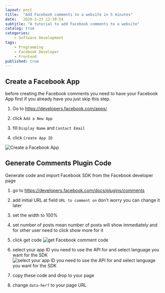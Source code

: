 ```yaml
---
layout: post
title:  "Add Facebook comments to a website in 5 minutes"
date:   2020-3-23 12:30:54
subtitle: "A tutorial to add Facebook comments to a website"
catalog: true
categories:
    - Software Development
tags:
    - Programming
    - Facebook Developer
    - Frontend
published: true
---
```


## Create a Facebook App

before creating the Facebook comments you need to have your Facebook App first if you already have you just skip this step.

1. Go to <https://developers.facebook.com/apps/>

2. click `Add a New App`

3. fill `Display Name` and `Contact Email`

4. click `Create App ID`

![Create a Facebook App](/img/in-post/2020-3-23-add-facebook-comments-to-your-website/0.png)

## Generate Comments Plugin Code

Generate code and import Facebook SDK from the Facebook developer page

1. go to <https://developers.facebook.com/docs/plugins/comments>

2. add initial URL at field `URL to comment on` don't worry you can change it later

3. set the width to 100%

4. set number of posts mean number of posts will show immediately and for other user need to click show more for it

5. click get code
![get Facebook comment code](/img/in-post/2020-3-23-add-facebook-comments-to-your-website/1.png)

6. select your app ID you need to use the API for and select language you want for the SDK
![select your app ID you need to use the API for and select language you want for the SDK](/img/in-post/2020-3-23-add-facebook-comments-to-your-website/2.png)

7. copy these code and drop to your page

8. change `data-herf` to your page URL
